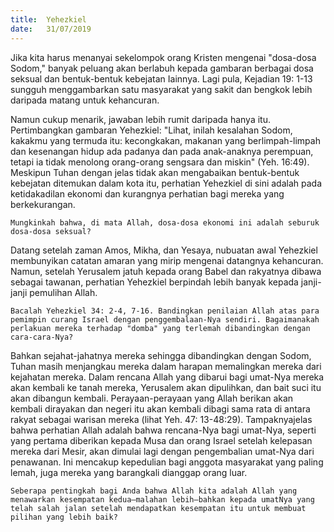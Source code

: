 ```yaml
---
title:  Yehezkiel
date:   31/07/2019
---
```


Jika kita harus menanyai sekelompok orang Kristen mengenai "dosa-dosa Sodom," banyak peluang akan berlabuh kepada gambaran berbagai dosa seksual dan bentuk-bentuk kebejatan Iainnya. Lagi pula, Kejadian 19: 1-13 sungguh menggambarkan satu masyarakat yang sakit dan bengkok lebih daripada matang untuk kehancuran.

Namun cukup menarik, jawaban lebih rumit daripada hanya itu. Pertimbangkan gambaran Yehezkiel: "Lihat, inilah kesalahan Sodom, kakakmu yang termuda itu: kecongkakan, makanan yang berlimpah-limpah dan kesenangan hidup ada padanya dan pada anak-anaknya perempuan, tetapi ia tidak menolong orang-orang sengsara dan miskin" (Yeh. 16:49). Meskipun Tuhan dengan jelas tidak akan mengabaikan bentuk-bentuk kebejatan ditemukan dalam kota itu, perhatian Yehezkiel di sini adalah pada ketidakadilan ekonomi dan kurangnya perhatian bagi mereka yang berkekurangan.

`Mungkinkah bahwa, di mata Allah, dosa-dosa ekonomi ini adalah seburuk dosa-dosa seksual?`

Datang setelah zaman Amos, Mikha, dan Yesaya, nubuatan awal Yehezkiel membunyikan catatan amaran yang mirip mengenai datangnya kehancuran. Namun, setelah Yerusalem jatuh kepada orang Babel dan rakyatnya dibawa sebagai tawanan, perhatian Yehezkiel berpindah lebih banyak kepada janji-janji pemulihan Allah.

`Bacalah Yehezkiel 34: 2-4, 7-16. Bandingkan penilaian Allah atas para pemimpin curang Israel dengan penggembalaan-Nya sendiri. Bagaimanakah perlakuan mereka terhadap "domba" yang terlemah dibandingkan dengan cara-cara-Nya?`

Bahkan sejahat-jahatnya mereka sehingga dibandingkan dengan Sodom, Tuhan masih menjangkau mereka dalam harapan memalingkan mereka dari kejahatan mereka. Dalam rencana Allah yang dibarui bagi umat-Nya mereka akan kembali ke tanah mereka, Yerusalem akan dipulihkan, dan bait suci itu akan dibangun kembali. Perayaan-perayaan yang Allah berikan akan kembali dirayakan dan negeri itu akan kembali dibagi sama rata di antara rakyat sebagai warisan mereka (lihat Yeh. 47: 13-48:29). Tampaknyajelas bahwa perhatian Allah adalah bahwa rencana-Nya bagi umat-Nya, seperti yang pertama diberikan kepada Musa dan orang Israel setelah kelepasan mereka dari Mesir, akan dimulai lagi dengan pengembalian umat-Nya dari penawanan. Ini mencakup kepedulian bagi anggota masyarakat yang paling lemah, juga mereka yang barangkali dianggap orang luar.

`Seberapa pentingkah bagi Anda bahwa Allah kita adalah Allah yang menawarkan kesempatan kedua—malahan lebih—bahkan kepada umatNya yang telah salah jalan setelah mendapatkan kesempatan itu untuk membuat pilihan yang lebih baik?`